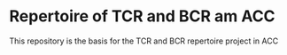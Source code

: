 # Repertoire of TCR and BCR am ACC

This repository is the basis for the TCR and BCR repertoire project in ACC
